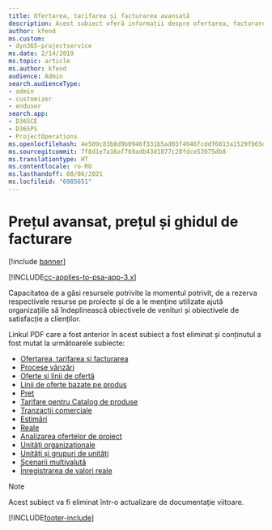```yaml
---
title: Ofertarea, tarifarea și facturarea avansată
description: Acest subiect oferă informații despre ofertarea, facturarea și tarifarea în Project Service Automation.
author: kfend
ms.custom:
- dyn365-projectservice
ms.date: 2/14/2019
ms.topic: article
ms.author: kfend
audience: Admin
search.audienceType:
- admin
- customizer
- enduser
search.app:
- D365CE
- D365PS
- ProjectOperations
ms.openlocfilehash: 4e589c83b8d9b0946f331b5ad03f4946fcddf6813a1529fb65d9b86f8ebf3a07
ms.sourcegitcommit: 7f8d1e7a16af769adb43d1877c28fdce53975db8
ms.translationtype: HT
ms.contentlocale: ro-RO
ms.lasthandoff: 08/06/2021
ms.locfileid: "6985651"
---
```

# <a name="advanced-quoting-pricing-and-billing-guide"></a>Prețul avansat, prețul și ghidul de facturare

[!include [banner](../../includes/psa-now-project-operations.md)]

[!INCLUDE[cc-applies-to-psa-app-3.x](../../includes/cc-applies-to-psa-app-3x.md)]

Capacitatea de a găsi resursele potrivite la momentul potrivit, de a rezerva respectivele resurse pe proiecte și de a le menține utilizate ajută organizațiile să îndeplinească obiectivele de venituri și obiectivele de satisfacție a clienților. 

Linkul PDF care a fost anterior în acest subiect a fost eliminat și conținutul a fost mutat la următoarele subiecte:

- [Ofertarea, tarifarea și facturarea](../quote-bill-price.md)
- [Procese vânzări](../basic-sales-process.md)
- [Oferte și linii de ofertă](../basic-quote-lines.md)
- [Linii de oferte bazate pe produs](../product-based-quote-lines.md)
- [Preţ](../basic-pricing.md)
- [Tarifare pentru Catalog de produse](../product-catalog-pricing.md)
- [Tranzacții comerciale](../basic-business-transactions.md)
- [Estimări](../estimates.md)
- [Reale](../actuals.md)
- [Analizarea ofertelor de proiect](../basic-analyzing-quotes.md)
- [Unități organizaționale](../advanced-organizational.md)
- [Unități și grupuri de unități](../advanced-units.md)
- [Scenarii multivalută](../advanced-currency.md)
- [Înregistrarea de valori reale](../advanced-actuals.md)

> [!NOTE]
> Acest subiect va fi eliminat într-o actualizare de documentație viitoare. 


[!INCLUDE[footer-include](../../includes/footer-banner.md)]